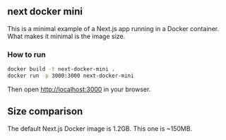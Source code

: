 ## next docker mini

This is a minimal example of a Next.js app running in a Docker container. What makes it minimal is the image size.

### How to run

```bash
docker build -t next-docker-mini .
docker run -p 3000:3000 next-docker-mini
```

Then open [http://localhost:3000](http://localhost:3000) in your browser.

## Size comparison

The default Next.js Docker image is 1.2GB. This one is ~150MB.